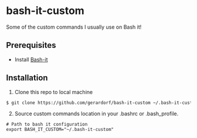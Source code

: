 # bash-it-custom
Some of the custom commands I usually use on Bash it!

## Prerequisites
- Install [Bash-it](https://github.com/Bash-it/bash-it)

## Installation
1. Clone this repo to local machine
```bash
$ git clone https://github.com/gerardorf/bash-it-custom ~/.bash-it-custom
```

2. Source custom commands location in your .bashrc or .bash_profile.
```
# Path to bash it configuration
export BASH_IT_CUSTOM="~/.bash-it-custom"
```
